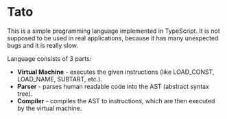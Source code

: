 # Tato

This is a simple programming language implemented in TypeScript. It is not supposed to be used in real applications, because it has many unexpected bugs and it is really slow.

Language consists of 3 parts:
- **Virtual Machine** - executes the given instructions (like LOAD_CONST, LOAD_NAME, SUBTART, etc.).
- **Parser** - parses human readable code into the AST (abstract syntax tree).
- **Compiler** - compiles the AST to instructions, which are then executed by the virtual machine.
